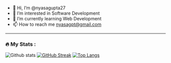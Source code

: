 - 👋 Hi, I’m @nyasagupta27
- 👀 I’m interested in Software Development
- 🌱 I’m currently learning Web Development
- 📫 How to reach me nyasagpt@gmail.com

<!---
nyasagupta27/nyasagupta27 is a ✨ special ✨ repository because its `README.md` (this file) appears on your GitHub profile.
You can click the Preview link to take a look at your changes.
--->
---

### :fire: My Stats :
![Github stats](https://github-readme-stats.vercel.app/api?username=nyasagupta27&theme=dark&background=000000)
[![GitHub Streak](http://github-readme-streak-stats.herokuapp.com?user=nyasagupta27&theme=dark&background=000000)](https://git.io/streak-stats)
[![Top Langs](https://github-readme-stats.vercel.app/api/top-langs/?username=nyasagupta27&layout=compact&theme=vision-friendly-dark)](https://github.com/anuraghazra/github-readme-stats)
